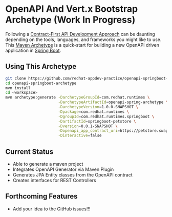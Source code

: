 # OpenAPI And Vert.x Bootstrap Archetype (Work In Progress)

Following a [Contract-First API Development Approach](https://bit.ly/contract-first-api) can be daunting depending on the tools, languages, and frameworks you might like to use. This [Maven Archetype](https://maven.apache.org/guides/introduction/introduction-to-archetypes.html) is a quick-start for building a new OpenAPI driven application in [Spring Boot](https://spring.io/projects/spring-boot).

## Using This Archetype

```bash
git clone https://github.com/redhat-appdev-practice/openapi-springboot-archetype.git
cd openapi-springboot-archetype
mvn install
cd <workspace>
mvn archetype:generate -DarchetypeGroupId=com.redhat.runtimes \
                       -DarchetypeArtifactId=openapi-spring-archetype \
                       -DarchetypeVersion=1.0.0-SNAPSHOT \
                       -Dpackage=com.redhat.runtimes \
                       -DgroupId=com.redhat.runtimes.springboot \
                       -DartifactId=springboot-petstore \
                       -Dversion=0.0.1-SNAPSHOT \
                       -Dopenapi_app_contract_uri=https://petstore.swagger.io/v2/swagger.yaml \
                       -Dinteractive=false
```

## Current Status

- Able to generate a maven project
- Integrates OpenAPI Generator via Maven Plugin
- Generates JPA Entity classes from the OpenAPI contract
- Creates interfaces for REST Controllers

## Forthcoming Features

- Add your idea to the GitHub issues!!!